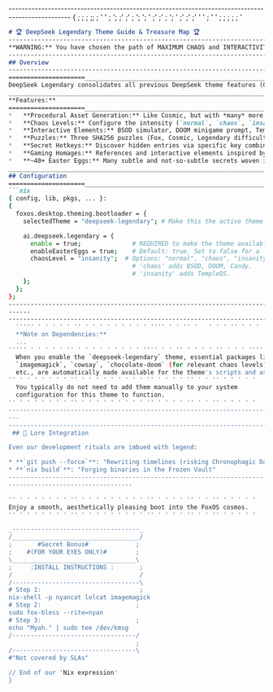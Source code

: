 ------------------------------------------------------------------------------------------------- {
               ; ; ; ;; ; ' ' ; ';  ;'  ;' ; '; '; ' ;' ;' ; '; ' ;' ;' ;' ' ' ; ' ' ; ; ; ; ; '
  
```markdown
# 🏆 DeepSeek Legendary Theme Guide & Treasure Map 🏆
-------------------------------------------------------------------------------------------------
**WARNING:** You have chosen the path of MAXIMUM CHAOS and INTERACTIVITY. This theme contains multitudes. Side effects may include nostalgia, confusion, spontaneous gaming, philosophical pondering, and questioning the nature of your bootloader.
-------------------------------------------------------------------------------------------------
## Overview
-------------------------------------------------------------------------------------------------
=====================____________________________________________________________________________
DeepSeek Legendary consolidates all previous DeepSeek theme features (Cosmic, Deluxe, Ultimate, Candy) into one glorious, over-engineered boot experience.
___________________________________________________________________________======================
**Features:**
=====================____________________________________________________________________________
*   **Procedural Asset Generation:** Like Cosmic, but with *many* more icons and variations.
*   **Chaos Levels:** Configure the intensity (`normal`, `chaos`, `insanity`).
*   **Interactive Elements:** BSOD simulator, DOOM minigame prompt, TempleOS homage, AI Overlord, Debug Console, Portal Gun, Undertale reference, Candy Mode, Glitch Mode.
*   **Puzzles:** Three SHA256 puzzles (Fox, Cosmic, Legendary difficulty) with hints and rewards.
*   **Secret Hotkeys:** Discover hidden entries via specific key combinations (Konami code, puzzle keys, etc.).
*   **Gaming Homages:** References and interactive elements inspired by classic and indie games.
*   **~40+ Easter Eggs:** Many subtle and not-so-subtle secrets woven into the theme and scripts.
___________________________________________________________________________======================
## Configuration
=====================____________________________________________________________________________
```nix
{ config, lib, pkgs, ... }:
{
  foxos.desktop.theming.bootloader = {
    selectedTheme = "deepseek-legendary"; # Make this the active theme

    ai.deepseek.legendary = {
      enable = true;              # REQUIRED to make the theme available
      enableEasterEggs = true;    # Default: true. Set to false for a 'saner' experience (why?)
      chaosLevel = "insanity";  # Options: "normal", "chaos", "insanity"
                                  # 'chaos' adds BSOD, DOOM, Candy.
                                  # 'insanity' adds TempleOS.
    };
  };
};  
-----------------------------------------------------------------------------
------
--------------------------------------------------------------------------------------------------------------------------------------------------
  ''''' ' ' ' ' ' '' ' ' ' ' ' ' ' ' ' '''' ' ' '' '   ' ' ' '' ' ' ' '''' '  
  **Note on Dependencies:** 
  ...
''''' ' ' ' ' ' '' ' ' ' ' ' ' ' ' ' '''' ' ' '' ' ' ' ' '' ' ' ' '''' '
  When you enable the `deepseek-legendary` theme, essential packages like 
  `imagemagick`, `cowsay`, `chocolate-doom` (for relevant chaos levels), 
  etc., are automatically made available for the theme's scripts and assets.
'' ' ' ' ' ' ' ' '' ' ' ' ' ' ' ' ' ' '' ' ' ' ' '' ' ' '' ' ' ' ' '  ' ' ' ' 
  You typically do not need to add them manually to your system 
  configuration for this theme to function.
'' ' ' ' ' ' ' ' '' ' ' ' ' ' ' ' ' ' '' ' ' ' ' '' ' ' '' ' ' ' ' '  ' ' ' ' 
-----------------------------------------------------------------------------
---
-----------------------------------------------------------------------------------------------------------------------------------------------------
 ## 🌌 Lore Integration

Even our development rituals are imbued with legend:

* **`git push --force`**: "Rewriting timelines (risking Chronophagic Daemons)"
* **`nix build`**: "Forging binaries in the Frozen Vault"
---------------------------------------------------------------------------
----------------------------------

'' ' ' ' ' ' ' ' '' ' ' ' ' ' ' ' ' ' '' ' ' ' ' '' ' ' '' ' ' ' ' '  ' ' ' ' 
Enjoy a smooth, aesthetically pleasing boot into the FoxOS cosmos.
'' ' ' ' ' ' ' ' '' ' ' ' ' ' ' ' ' ' '' ' ' ' ' '' ' ' '' ' ' ' ' '  ' ' ' ' 

_-----------------------------------_
/___________________________________/
;       #Secret Bonus#             ;
;    #(FOR YOUR EYES ONLY)#        ;
\__________________________________\
;     :INSTALL INSTRUCTIONS :       ;
/                                   /
/-----------------------------------\
# Step 1:                           ;
nix-shell -p nyancat lolcat imagemagick  
# Step 2:                          ;
sudo fox-bless --rite=nyan         
# Step 3:                          ;
echo "Myah." | sudo tee /dev/kmsg  
/----------------------------------/
                                   ;
/----------------------------------\
#"Not covered by SLAs"

// End of our 'Nix expression'
}